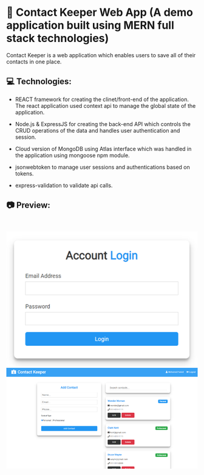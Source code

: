 # 📐 Contact Keeper Web App (A demo application built using MERN full stack technologies)

Contact Keeper is a web application which enables users to save all of their contacts in one place.

## 💻 Technologies:

* REACT framework for creating the clinet/front-end of the application. The react application used context api to manage the global state of the application.

* Node.js & ExpressJS for creating the back-end API which controls the CRUD operations of the data and handles user authentication and session.

* Cloud version of MongoDB using Atlas interface which was handled in the application using mongoose npm module.

* jsonwebtoken to manage user sessions and authentications based on tokens.

* express-validation to validate api calls.

## 📷 Preview:

<br>
<p align="center">
    <img src="./screenshots/ContactKeeper_01.PNG" alt="screen1" width="800"/>
    <br>
    <img src="./screenshots/ContactKeeper_02.PNG" alt="screen1" width="800"/>
</p>